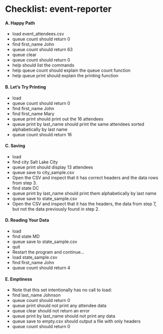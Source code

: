 Checklist: event-reporter
==============

#### A. Happy Path

* load event_attendees.csv
* queue count should return 0
* find first_name John
* queue count should return 63
* queue clear
* queue count should return 0
* help should list the commands
* help queue count should explain the queue count function
* help queue print should explain the printing function


#### B. Let’s Try Printing

* load
* queue count should return 0
* find first_name John
* find first_name Mary
* queue print should print out the 16 attendees
* queue print by last_name should print the same attendees sorted alphabetically by last name
* queue count should return 16

#### C. Saving

* load
* find city Salt Lake City
* queue print should display 13 attendees
* queue save to city_sample.csv
* Open the CSV and inspect that it has correct headers and the data rows from step 3.
* find state DC
* queue print by last_name should print them alphabetically by last name
* queue save to state_sample.csv
* Open the CSV and inspect that it has the headers, the data from step 7, but not the data previously found in step 2.



#### D. Reading Your Data

* load
* find state MD
* queue save to state_sample.csv
* quit
* Restart the program and continue…
* load state_sample.csv
* find first_name John
* queue count should return 4


#### E. Emptiness

* Note that this set intentionally has no call to load:
* find last_name Johnson
* queue count should return 0
* queue print should not print any attendee data
* queue clear should not return an error
* queue print by last_name should not print any data
* queue save to empty.csv should output a file with only headers
* queue count should return 0
